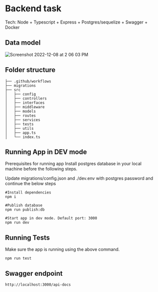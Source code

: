 # Backend task

Tech: Node + Typescript + Express + Postgres/sequelize  + Swagger + Docker
## Data model
![Screenshot 2022-12-08 at 2 06 03 PM](https://user-images.githubusercontent.com/7907139/206398494-293a3002-ee18-48f4-962c-48585cbbb898.png)


## Folder structure 
```
├── .github/workflows
├── migrations
├── src
│   ├── config
│   ├── controllers
│   ├── interfaces
│   ├── middleware
│   ├── models
│   ├── routes
│   ├── services
│   ├── tests
│   ├── utils
│   ├── app.ts
│   └── index.ts
```


## Running App in DEV mode
Prerequisites for running app 
Install postgres database in your local machine before the following steps.

Update migrations/config.json and ./dev.env with postgres password and continue the below steps

``` 
#Install dependencies
npm i 

#Publish database 
npm run publish:db

#Start app in dev mode. Default port: 3000
npm run dev 
```

## Running Tests
Make sure the app is running using the above command.
```
npm run test
```

## Swagger endpoint

``` http://localhost:3000/api-docs ```
